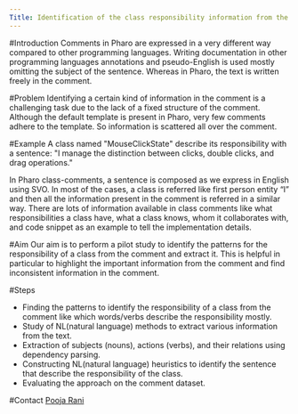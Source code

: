 ```yaml
---
Title: Identification of the class responsibility information from the Pharo class comments
---
```


#Introduction
Comments in Pharo are expressed in a very different way compared to other programming languages. Writing documentation in other programming languages annotations and pseudo-English is used mostly omitting the subject of the sentence. Whereas in Pharo, the text is written freely in the comment.

#Problem
Identifying a certain kind of information in the comment is a challenging task due to the lack of a fixed structure of the comment. Although the default template is present in Pharo, very few comments adhere to the template. So information is scattered all over the comment.

#Example
A class named "MouseClickState" describe its responsibility with a sentence: "I manage the distinction between clicks, double clicks, and drag operations."

In Pharo class-comments, a sentence is composed as we express in English using SVO. In most of the cases, a class is referred like first person entity “I” and then all the information present in the comment is referred in a similar way. There are lots of information available in class comments like what responsibilities a class have, what a class knows, whom it collaborates with, and code snippet as an example to tell the implementation details.

#Aim
Our aim is to perform a pilot study to identify the patterns for the responsibility of a class from the comment and extract it. This is helpful in particular to highlight the important information from the comment and find inconsistent information in the comment. 

#Steps

-  Finding the patterns to identify the responsibility of a class from the comment like which words/verbs describe the responsibility mostly.
-  Study of NL(natural language) methods to extract various information from the text.
-  Extraction of subjects (nouns), actions (verbs), and their relations using dependency parsing.
-  Constructing NL(natural language) heuristics to identify the sentence that describe the responsibility of the class.
-  Evaluating the approach on the comment dataset.

#Contact
[Pooja Rani](%base_url%/staff/Pooja-Rani)
